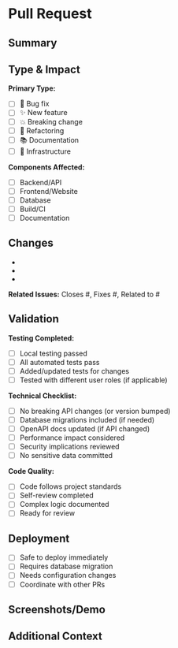 # Pull Request

## Summary

<!-- Provide a brief description of the changes in this PR -->

## Type & Impact

<!-- Check ONE primary type and relevant impact areas -->

**Primary Type:**
- [ ] 🐛 Bug fix
- [ ] ✨ New feature  
- [ ] 💥 Breaking change
- [ ] 🔧 Refactoring
- [ ] 📚 Documentation
- [ ] 🚀 Infrastructure

**Components Affected:**
- [ ] Backend/API
- [ ] Frontend/Website
- [ ] Database
- [ ] Build/CI
- [ ] Documentation

## Changes

<!-- List key changes made -->

-
-
-

**Related Issues:** Closes #, Fixes #, Related to #

## Validation

**Testing Completed:**
- [ ] Local testing passed
- [ ] All automated tests pass
- [ ] Added/updated tests for changes
- [ ] Tested with different user roles (if applicable)

**Technical Checklist:**
- [ ] No breaking API changes (or version bumped)
- [ ] Database migrations included (if needed)
- [ ] OpenAPI docs updated (if API changed)
- [ ] Performance impact considered
- [ ] Security implications reviewed
- [ ] No sensitive data committed

**Code Quality:**
- [ ] Code follows project standards
- [ ] Self-review completed
- [ ] Complex logic documented
- [ ] Ready for review

## Deployment

- [ ] Safe to deploy immediately
- [ ] Requires database migration
- [ ] Needs configuration changes
- [ ] Coordinate with other PRs

## Screenshots/Demo

<!-- Visual evidence for UI changes -->

## Additional Context

<!-- Any extra context, concerns, or reviewer focus areas -->